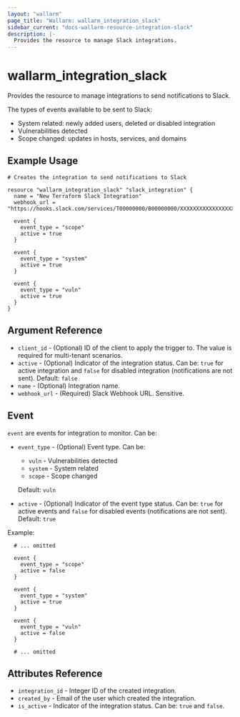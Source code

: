```yaml
---
layout: "wallarm"
page_title: "Wallarm: wallarm_integration_slack"
sidebar_current: "docs-wallarm-resource-integration-slack"
description: |-
  Provides the resource to manage Slack integrations.
---
```


# wallarm_integration_slack

Provides the resource to manage integrations to send notifications to Slack.

The types of events available to be sent to Slack:
- System related: newly added users, deleted or disabled integration
- Vulnerabilities detected
- Scope changed: updates in hosts, services, and domains

## Example Usage

```hcl
# Creates the integration to send notifications to Slack

resource "wallarm_integration_slack" "slack_integration" {
  name = "New Terraform Slack Integration"
  webhook_url = "https://hooks.slack.com/services/T00000000/B00000000/XXXXXXXXXXXXXXXXXXXXXXXX"

  event {
    event_type = "scope"
    active = true
  }

  event {
    event_type = "system"
    active = true
  }
  
  event {
    event_type = "vuln"
    active = true
  }
}
```


## Argument Reference

* `client_id` - (Optional) ID of the client to apply the trigger to. The value is required for multi-tenant scenarios.
* `active` - (Optional) Indicator of the integration status. Can be: `true` for active integration and `false` for disabled integration (notifications are not sent). 
Default: `false`
* `name` - (Optional) Integration name.
* `webhook_url` - (Required) Slack Webhook URL. Sensitive.

## Event

`event` are events for integration to monitor. Can be:

* `event_type` - (Optional) Event type. Can be:
  - `vuln` - Vulnerabilities detected
  - `system` - System related
  - `scope` - Scope changed

  Default: `vuln`
* `active` - (Optional) Indicator of the event type status. Can be: `true` for active events and `false` for disabled events (notifications are not sent). 
Default: `true`


Example:

```hcl
  # ... omitted

  event {
    event_type = "scope"
    active = false
  }

  event {
    event_type = "system"
    active = true
  }
  
  event {
    event_type = "vuln"
    active = false
  }

  # ... omitted
```

## Attributes Reference

* `integration_id` - Integer ID of the created integration.
* `created_by` - Email of the user which created the integration.
* `is_active` - Indicator of the integration status. Can be: `true` and `false`.
